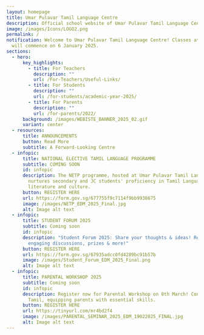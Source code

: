 ```yaml
---
layout: homepage
title: Umar Pulavar Tamil Language Centre
description: Official school website of Umar Pulavar Tamil Language Centre.
image: /images/Icons/LOGO2.png
permalink: /
notification: Welcome to Umar Pulavar Tamil Language Centre! Classes at UPTLC
  will commence on 6 January 2025.
sections:
  - hero:
      key_highlights:
        - title: For Teachers
          description: ""
          url: /For-Teachers/Useful-Links/
        - title: For Students
          description: ""
          url: /for-students/academic-year-2025/
        - title: For Parents
          description: ""
          url: /for-parents/2022/
      background: /images/WEBISTE_BANNER_2025_02.gif
      variant: center
  - resources:
      title: ANNOUNCEMENTS
      button: Read More
      subtitle: A Forward-Looking Centre
  - infopic:
      title: NATIONAL ELECTIVE TAMIL LANGUAGE PROGRAMME
      subtitle: COMING SOON
      id: infopic
      description: The NETP programme, hosted at Umar Pulavar Tamil Language Centre,
        nurtures secondary and JC students' proficiency in Tamil Language,
        literature and culture.
      button: REGISTER HERE
      url: https://form.gov.sg/677755f9c7114f9bb9938675
      image: /images/NETP_EDM_2025_Final.jpg
      alt: Image alt text
  - infopic:
      title: STUDENT FORUM 2025
      subtitle: Coming soon
      id: infopic
      description: "Student Forum 2025: Share your thoughts & ideas! Register now for
        engaging discussions, prizes & more!"
      button: REGISTER HERE
      url: https://form.gov.sg/67935adcc0fd4289bc91b57b
      image: /images/Student_Forum_EDM_2025_Final.png
      alt: Image alt text
  - infopic:
      title: PARENTAL WORKSHOP 2025
      subtitle: Coming soon
      id: infopic
      description: Register now for Parental Workshop on 8th March! Conducted in
        Tamil, equipping parents with essential skills.
      button: REGISTER HERE
      url: https://tinyurl.com/mr4bd2f4
      image: /images/PARENTAL_SEMINAR_2025_EDM_19022025_FINAL.jpg
      alt: Image alt text
---
```

